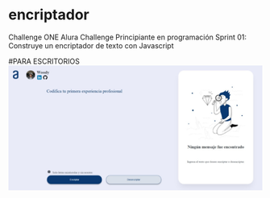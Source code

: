 # encriptador
Challenge ONE Alura Challenge Principiante en programación Sprint 01: Construye un encriptador de texto con Javascript


#PARA ESCRITORIOS
![cap 1](./utilities/cap1.JPEG)

